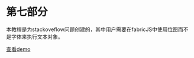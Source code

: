 # 第七部分

本教程是为stackoveflow问题创建的，其中用户需要在fabricJS中使用位图而不是字体来执行文本对象。

[查看demo](http://fabricjs.com/subclassing-tutorial#c)

